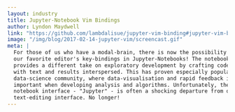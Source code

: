 ```yaml
---
layout: industry
title: Jupyter-Notebook Vim Bindings
author: Lyndon Maydwell
link: "https://github.com/lambdalisue/jupyter-vim-binding#jupyter-vim-binding"
image: "/img/blog/2017-02-14-jupyter-vim/screencast.gif"
meta: |
  For those of us who have a modal-brain, there is now the possibility of using
  our favorite editor's key-bindings in Jupyter-Notebooks! The notebook environment
  provides a different take on exploratory development by crafting code as a document
  with text and results interspersed. This has proven especially popular in the
  data-science community, where data-visualisation and rapid feedback is extremely
  important when developing analysis and algorithms. Unfortunately, the de-facto
  notebook interface - "Jupyter" - is often a shocking departure from our preference in
  text-editing interface. No longer!
---
```


